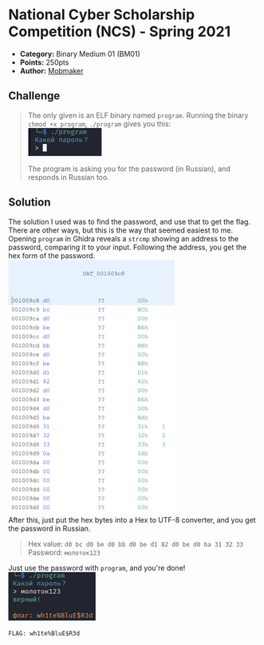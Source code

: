 # National Cyber Scholarship Competition (NCS) - Spring 2021

* **Category:** Binary Medium 01 (BM01)
* **Points:** 250pts
* **Author:** [Mobmaker](https://github.com/Mobmaker55)

## Challenge

> The only given is an ELF binary named `program`. Running the binary `chmod +x program`, `./program` gives you this:\
![](../images/password.PNG)
>
> The program is asking you for the password (in Russian), and responds in Russian too.
## Solution
The solution I used was to find the password, and use that to get the flag. 
There are other ways, but this is the way that seemed easiest to me.\
Opening `program` in Ghidra reveals a `strcmp` showing an address to the password, comparing it to your input.
Following the address, you get the hex form of the password.\
![](../images/straddress.PNG)\
After this, just put the hex bytes into a Hex to UTF-8 converter, and you get the password in Russian.
> Hex value: `d0 bc d0 be d0 bb d0 be d1 82 d0 be d0 ba 31 32 33`\
> Password: `молоток123`

Just use the password with `program`, and you're done!\
![](../images/monotok123.PNG)
```
FLAG: wh1te%BluE$R3d
```